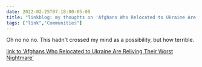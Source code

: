 ```yaml
---
date: 2022-02-25T07:18:00-05:00
title: "linkblog: my thoughts on 'Afghans Who Relocated to Ukraine Are Reliving Their Worst Nightmare'"
tags: ["link","Communities"]
---
```

Oh no no no. This hadn't crossed my mind as a possibility, but how terrible.
 
[link to 'Afghans Who Relocated to Ukraine Are Reliving Their Worst Nightmare'](https://www.vice.com/en/article/epxqvp/afghan-refugees-ukraine-conflict)
